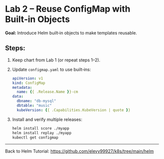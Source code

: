 # Lab 2 – Reuse ConfigMap with Built‑in Objects

**Goal:** Introduce Helm built‑in objects to make templates reusable.

## Steps:

1. Keep chart from Lab 1 (or repeat steps 1–2).

2. Update `configmap.yaml` to use built‑ins:
   ```yaml
   apiVersion: v1
   kind: ConfigMap
   metadata:
     name: {{ .Release.Name }}-cm
   data:
     dbname: "db-mysql"
     dbtable: "music"
     kubeVersion: {{ .Capabilities.KubeVersion | quote }}
   ```

3. Install and verify multiple releases:
   ```bash
   helm install score ./myapp
   helm install replay ./myapp
   kubectl get configmap
   ```

---

Back to Helm Tutorial:
https://github.com/elevy99927/k8s/tree/main/helm